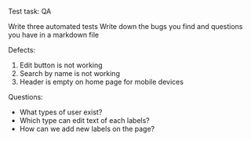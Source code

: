 Test task: QA

Write three automated tests
    Write down the bugs you find and questions you have in a markdown file

Defects:

1. Edit button is not working
2. Search by name is not working
3. Header is empty on home page for mobile devices

Questions:
- What types of user exist?
- Which type can edit text of each labels?
- How can we add new labels on the page?





